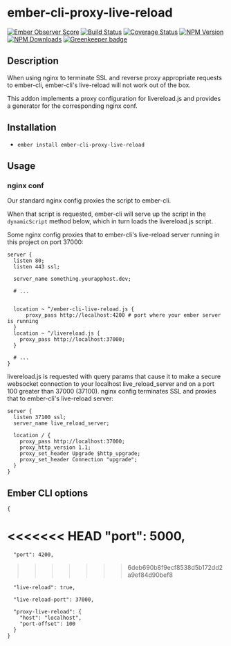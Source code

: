 # ember-cli-proxy-live-reload

[![Ember Observer Score](http://emberobserver.com/badges/ember-cli-proxy-live-reload.svg)](http://emberobserver.com/addons/ember-cli-proxy-live-reload)
[![Build Status](https://travis-ci.org/devotox/ember-cli-proxy-live-reload.svg)](http://travis-ci.org/devotox/ember-cli-proxy-live-reload)
[![Coverage Status](https://coveralls.io/repos/github/devotox/mber-cli-proxy-live-reload/badge.svg)](https://coveralls.io/github/devotox/mber-cli-proxy-live-reload)
[![NPM Version](https://badge.fury.io/js/ember-cli-proxy-live-reload.svg)](http://badge.fury.io/js/ember-cli-proxy-live-reload)
[![NPM Downloads](https://img.shields.io/npm/dm/ember-cli-proxy-live-reload.svg)](https://www.npmjs.org/package/ember-cli-proxy-live-reload)
[![Greenkeeper badge](https://badges.greenkeeper.io/devotox/ember-cli-proxy-live-reload.svg)](https://greenkeeper.io/)

## Description
When using nginx to terminate SSL and reverse proxy appropriate requests to ember-cli, ember-cli's live-reload will not work out of the box.

This addon implements a proxy configuration for livereload.js and provides a generator for the corresponding nginx conf.

## Installation
* `ember install ember-cli-proxy-live-reload`

## Usage

### nginx conf

Our standard nginx config proxies the script to ember-cli.

When that script is requested, ember-cli will serve up the script in the `dynamicScript` method below, which in turn loads the livereload.js script.

Some nginx config proxies that to ember-cli's live-reload server running in this project on port 37000:

    server {
      listen 80;
      listen 443 ssl;

      server_name something.yourapphost.dev;

      # ...


      location ~ ^/ember-cli-live-reload.js {
          proxy_pass http://localhost:4200 # port where your ember server is running
      }
      location ~ ^/livereload.js {
        proxy_pass http://localhost:37000;
      }

      # ...
    }

livereload.js is requested with query params that cause it to make a
secure websocket connection to your localhost live_reload_server and on
a port 100 greater than 37000 (37100). nginx config terminates SSL
and proxies that to ember-cli's live-reload server:

    server {
      listen 37100 ssl;
      server_name live_reload_server;

      location / {
        proxy_pass http://localhost:37000;
        proxy_http_version 1.1;
        proxy_set_header Upgrade $http_upgrade;
        proxy_set_header Connection "upgrade";
      }
    }

## Ember CLI options

    {
<<<<<<< HEAD
      "port": 5000,
=======
      "port": 4200,
>>>>>>> 6deb690b8f9ecf8538d5b172dd2a9ef84d90bef8

      "live-reload": true,

      "live-reload-port": 37000,

      "proxy-live-reload": {
        "host": "localhost",
        "port-offset": 100
      }
    }


